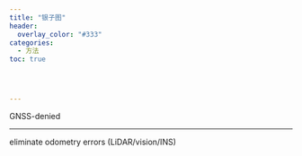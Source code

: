```yaml
---
title: "银子图"
header:
  overlay_color: "#333"
categories: 
  - 方法
toc: true




---
```


GNSS-denied

---

eliminate odometry errors (LiDAR/vision/INS)

